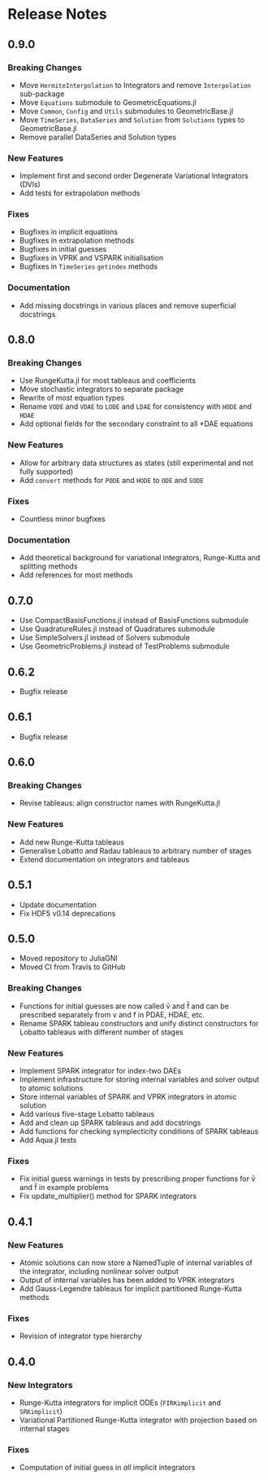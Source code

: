 
# Release Notes


## 0.9.0

### Breaking Changes

* Move `HermiteInterpolation` to Integrators and remove `Interpolation` sub-package
* Move `Equations` submodule to GeometricEquations.jl
* Move `Common`, `Config` and `Utils` submodules to GeometricBase.jl
* Move `TimeSeries`, `DataSeries` and `Solution` from `Solutions` types to GeometricBase.jl
* Remove parallel DataSeries and Solution types

### New Features

* Implement first and second order Degenerate Variational Integrators (DVIs)
* Add tests for extrapolation methods

### Fixes

* Bugfixes in implicit equations
* Bugfixes in extrapolation methods
* Bugfixes in initial guesses
* Bugfixes in VPRK and VSPARK initialisation
* Bugfixes in `TimeSeries` `getindex` methods

### Documentation

* Add missing docstrings in various places and remove superficial docstrings


## 0.8.0

### Breaking Changes

* Use RungeKutta.jl for most tableaus and coefficients
* Move stochastic integrators to separate package
* Rewrite of most equation types
* Rename `VODE` and `VDAE` to `LODE` and `LDAE` for consistency with `HODE` and `HDAE`
* Add optional fields for the secondary constraint to all *DAE equations

### New Features

* Allow for arbitrary data structures as states (still experimental and not fully supported)
* Add `convert` methods for `PODE` and `HODE` to `ODE` and `SODE`

### Fixes

* Countless minor bugfixes

### Documentation

* Add theoretical background for variational integrators, Runge-Kutta and splitting methods
* Add references for most methods


## 0.7.0

* Use CompactBasisFunctions.jl instead of BasisFunctions submodule
* Use QuadratureRules.jl instead of Quadratures submodule
* Use SimpleSolvers.jl instead of Solvers submodule
* Use GeometricProblems.jl instead of TestProblems submodule


## 0.6.2

* Bugfix release


## 0.6.1

* Bugfix release


## 0.6.0

### Breaking Changes

* Revise tableaus: align constructor names with RungeKutta.jl

### New Features

* Add new Runge-Kutta tableaus
* Generalise Lobatto and Radau tableaus to arbitrary number of stages
* Extend documentation on integrators and tableaus


## 0.5.1

* Update documentation
* Fix HDF5 v0.14 deprecations


## 0.5.0

* Moved repository to JuliaGNI
* Moved CI from Travis to GitHub

### Breaking Changes

* Functions for initial guesses are now called v̄ and f̄ and can be prescribed separately from v and f in PDAE, HDAE, etc.
* Rename SPARK tableau constructors and unify distinct constructors for Lobatto tableaus with different number of stages

### New Features

* Implement SPARK integrator for index-two DAEs
* Implement infrastructure for storing internal variables and solver output to atomic solutions
* Store internal variables of SPARK and VPRK integrators in atomic solution
* Add various five-stage Lobatto tableaus
* Add and clean up SPARK tableaus and add docstrings
* Add functions for checking symplecticity conditions of SPARK tableaus
* Add Aqua.jl tests

### Fixes

* Fix initial guess warnings in tests by prescribing proper functions for v̄ and f̄ in example problems
* Fix update_multiplier() method for SPARK integrators


## 0.4.1

### New Features

* Atomic solutions can now store a NamedTuple of internal variables of the integrator, including nonlinear solver output
* Output of internal variables has been added to VPRK integrators
* Add Gauss-Legendre tableaus for implicit partitioned Runge-Kutta methods

### Fixes

* Revision of integrator type hierarchy


## 0.4.0

### New Integrators

* Runge-Kutta integrators for implicit ODEs (`FIRKimplicit` and `SRKimplicit`)
* Variational Partitioned Runge-Kutta integrator with projection based on internal stages

### Fixes

* Computation of initial guess in *all* implicit integrators
